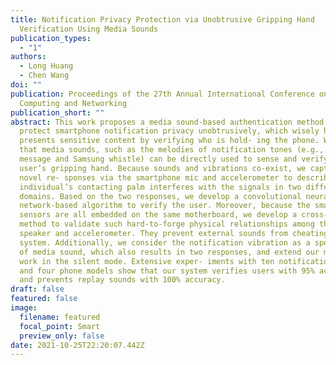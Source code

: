 ```yaml
---
title: Notification Privacy Protection via Unobtrusive Gripping Hand
  Verification Using Media Sounds
publication_types:
  - "1"
authors:
  - Long Huang
  - Chen Wang
doi: ""
publication: Proceedings of the 27th Annual International Conference on Mobile
  Computing and Networking
publication_short: ""
abstract: This work proposes a media sound-based authentication method to
  protect smartphone notification privacy unobtrusively, which wisely hides or
  presents sensitive content by verifying who is hold- ing the phone. We show
  that media sounds, such as the melodies of notification tones (e.g., iPhone
  message and Samsung whistle) can be directly used to sense and verify the
  user’s gripping hand. Because sounds and vibrations co-exist, we capture two
  novel re- sponses via the smartphone mic and accelerometer to describe how the
  individual’s contacting palm interferes with the signals in two different
  domains. Based on the two responses, we develop a convolutional neural
  network-based algorithm to verify the user. Moreover, because the smartphone
  sensors are all embedded on the same motherboard, we develop a cross-domain
  method to validate such hard-to-forge physical relationships among the mic,
  speaker and accelerometer. They prevent external sounds from cheating the
  system. Additionally, we consider the notification vibration as a special type
  of media sound, which also results in two responses, and extend our method to
  work in the silent mode. Extensive exper- iments with ten notification tones
  and four phone models show that our system verifies users with 95% accuracy
  and prevents replay sounds with 100% accuracy.
draft: false
featured: false
image:
  filename: featured
  focal_point: Smart
  preview_only: false
date: 2021-10-25T22:20:07.442Z
---
```

